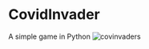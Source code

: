 # CovidInvader
A simple game in Python
![covinvaders](https://user-images.githubusercontent.com/27980534/148378005-d4c95401-63c0-47b1-9a76-3f16179d66f5.png)

